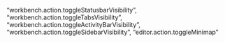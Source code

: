 “workbench.action.toggleStatusbarVisibility”,
“workbench.action.toggleTabsVisibility”,
“workbench.action.toggleActivityBarVisibility”,
“workbench.action.toggleSidebarVisibility”,
“editor.action.toggleMinimap”